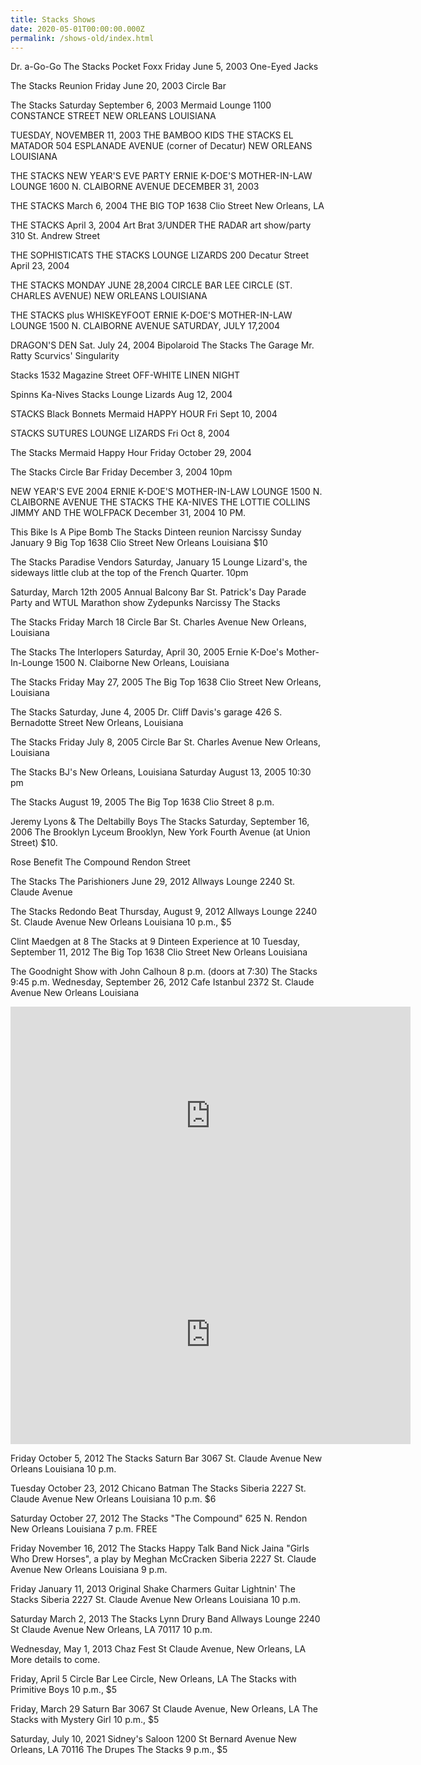 ```yaml
---
title: Stacks Shows
date: 2020-05-01T00:00:00.000Z
permalink: /shows-old/index.html
---
```


Dr. a-Go-Go 
The Stacks
Pocket Foxx
Friday June 5, 2003
One-Eyed Jacks


The Stacks Reunion 
Friday June 20, 2003
Circle Bar


The Stacks
Saturday September 6, 2003
Mermaid Lounge
1100 CONSTANCE STREET
NEW ORLEANS LOUISIANA


TUESDAY, NOVEMBER 11, 2003
THE BAMBOO KIDS
THE STACKS
EL MATADOR
504 ESPLANADE AVENUE (corner of Decatur)
NEW ORLEANS LOUISIANA


THE STACKS NEW YEAR'S EVE PARTY
ERNIE K-DOE'S MOTHER-IN-LAW LOUNGE
1600 N. CLAIBORNE AVENUE
DECEMBER 31, 2003


THE STACKS
March 6, 2004
THE BIG TOP
1638 Clio Street
New Orleans, LA


THE STACKS
April 3, 2004
Art Brat 3/UNDER THE RADAR art show/party
310 St. Andrew Street


THE SOPHISTICATS
THE STACKS
LOUNGE LIZARDS
200 Decatur Street 
April 23, 2004


THE STACKS
MONDAY JUNE 28,2004
CIRCLE BAR
LEE CIRCLE (ST. CHARLES AVENUE)
NEW ORLEANS LOUISIANA


THE STACKS plus WHISKEYFOOT
ERNIE K-DOE'S MOTHER-IN-LAW LOUNGE
1500 N. CLAIBORNE AVENUE
SATURDAY, JULY 17,2004


DRAGON'S DEN
Sat. July 24, 2004
Bipolaroid
The Stacks
The Garage
Mr. Ratty Scurvics' Singularity

Stacks
1532 Magazine Street
OFF-WHITE LINEN NIGHT

Spinns
Ka-Nives
Stacks
Lounge Lizards
Aug 12, 2004


STACKS 
Black Bonnets
Mermaid HAPPY HOUR 
Fri Sept 10, 2004


STACKS
SUTURES
LOUNGE LIZARDS 
Fri Oct 8, 2004


The Stacks
Mermaid Happy Hour
Friday October 29, 2004 


The Stacks
Circle Bar
Friday December 3, 2004
10pm


NEW YEAR'S EVE 2004
ERNIE K-DOE'S MOTHER-IN-LAW LOUNGE
1500 N. CLAIBORNE AVENUE
THE STACKS
THE KA-NIVES
THE LOTTIE COLLINS
JIMMY AND THE WOLFPACK
December 31, 2004
10 PM.


This Bike Is A Pipe Bomb
The Stacks
Dinteen reunion
Narcissy
Sunday January 9
Big Top
1638 Clio Street
New Orleans Louisiana
$10


The Stacks
Paradise Vendors
Saturday, January 15
Lounge Lizard's, the sideways little club at the top of the French Quarter. 
10pm


Saturday, March 12th
2005 Annual Balcony Bar St. Patrick's Day Parade Party and WTUL Marathon show
Zydepunks
Narcissy
The Stacks 


The Stacks
Friday March 18 
Circle Bar
St. Charles Avenue 
New Orleans, Louisiana


The Stacks
The Interlopers
Saturday, April 30, 2005
Ernie K-Doe's Mother-In-Lounge
1500 N. Claiborne
New Orleans, Louisiana


The Stacks
Friday May 27, 2005
The Big Top
1638 Clio Street
New Orleans, Louisiana


The Stacks
Saturday, June 4, 2005
Dr. Cliff Davis's garage
426 S. Bernadotte Street
New Orleans, Louisiana


The Stacks
Friday July 8, 2005
Circle Bar
St. Charles Avenue
New Orleans, Louisiana


The Stacks
BJ's
New Orleans, Louisiana
Saturday August 13, 2005
10:30 pm


The Stacks
August 19, 2005
The Big Top
1638 Clio Street
8 p.m.

Jeremy Lyons &amp; The Deltabilly Boys
The Stacks
Saturday, September 16, 2006
The Brooklyn Lyceum
Brooklyn, New York
Fourth Avenue (at Union Street)
$10.


Rose Benefit
The Compound 
Rendon Street


The Stacks 
The Parishioners
June 29, 2012
Allways Lounge
2240 St. Claude Avenue


The Stacks
Redondo Beat
Thursday, August 9, 2012
Allways Lounge
2240 St. Claude Avenue
New Orleans Louisiana
10 p.m., $5


Clint Maedgen at 8
The Stacks at 9
Dinteen Experience at 10
Tuesday, September 11, 2012
The Big Top
1638 Clio Street
New Orleans Louisiana


The Goodnight Show with John Calhoun 8 p.m. (doors at 7:30)
The Stacks 9:45 p.m.
Wednesday, September 26, 2012
Cafe Istanbul
2372 St. Claude Avenue
New Orleans Louisiana

<iframe width="640" height="350" src="https://www.youtube.com/embed/ySqDXe1bSvE" title="YouTube video player" frameborder="0" allow="accelerometer; autoplay; clipboard-write; encrypted-media; gyroscope; picture-in-picture" allowfullscreen></iframe>

<iframe width="640" height="350" src="https://www.youtube.com/embed/xTqg89MZSrw" title="YouTube video player" frameborder="0" allow="accelerometer; autoplay; clipboard-write; encrypted-media; gyroscope; picture-in-picture" allowfullscreen></iframe>


Friday October 5, 2012
The Stacks
Saturn Bar
3067 St. Claude Avenue
New Orleans Louisiana
10 p.m.

Tuesday October 23, 2012
Chicano Batman
The Stacks
Siberia
2227 St. Claude Avenue
New Orleans Louisiana
10 p.m.
$6

Saturday October 27, 2012
The Stacks
\"The Compound\"
625 N. Rendon
New Orleans Louisiana
7 p.m.
FREE

Friday November 16, 2012
The Stacks
Happy Talk Band
Nick Jaina 
\"Girls Who Drew Horses\", a play by Meghan McCracken
Siberia
2227 St. Claude Avenue
New Orleans Louisiana
9 p.m.

Friday January 11, 2013
Original Shake Charmers
Guitar Lightnin'
The Stacks
Siberia
2227 St. Claude Avenue
New Orleans Louisiana
10 p.m.

Saturday March 2, 2013
The Stacks
Lynn Drury Band
Allways Lounge
2240 St Claude Avenue
New Orleans, LA 70117
10 p.m.


Wednesday, May 1, 2013
Chaz Fest
St Claude Avenue, New Orleans, LA
More details to come.


Friday, April 5
Circle Bar
Lee Circle, New Orleans, LA
The Stacks with Primitive Boys
10 p.m., $5


Friday, March 29
Saturn Bar
3067 St Claude Avenue, New Orleans, LA
The Stacks with Mystery Girl
10 p.m., $5


Saturday, July 10, 2021
Sidney's Saloon
1200 St Bernard Avenue
New Orleans, LA 70116
The Drupes
The Stacks
9 p.m., $5

